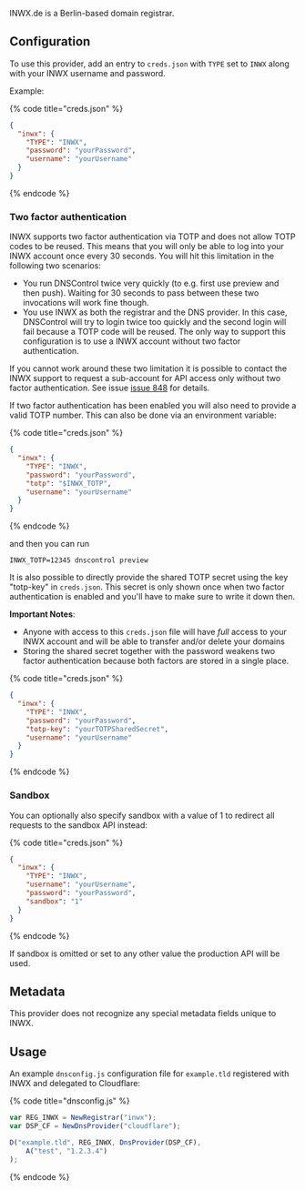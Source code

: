 INWX.de is a Berlin-based domain registrar.

## Configuration

To use this provider, add an entry to `creds.json` with `TYPE` set to `INWX`
along with your INWX username and password.

Example:

{% code title="creds.json" %}
```json
{
  "inwx": {
    "TYPE": "INWX",
    "password": "yourPassword",
    "username": "yourUsername"
  }
}
```
{% endcode %}

### Two factor authentication

INWX supports two factor authentication via TOTP and does not allow TOTP codes to be reused. This means that you will only be able to log into your INWX account once every 30 seconds.
You will hit this limitation in the following two scenarios:

* You run DNSControl twice very quickly (to e.g. first use preview and then push). Waiting for 30 seconds to pass between these two invocations will work fine though.
* You use INWX as both the registrar and the DNS provider. In this case, DNSControl will try to login twice too quickly and the second login will fail because a TOTP code will be reused. The only way to support this configuration is to use a INWX account without two factor authentication.

If you cannot work around these two limitation it is possible to contact the INWX support to request a sub-account for API access only without two factor authentication.
See issue [issue 848](https://github.com/StackExchange/dnscontrol/issues/848#issuecomment-692288859) for details.

If two factor authentication has been enabled you will also need to provide a valid TOTP number.
This can also be done via an environment variable:

{% code title="creds.json" %}
```json
{
  "inwx": {
    "TYPE": "INWX",
    "password": "yourPassword",
    "totp": "$INWX_TOTP",
    "username": "yourUsername"
  }
}
```
{% endcode %}

and then you can run

```shell
INWX_TOTP=12345 dnscontrol preview
```

It is also possible to directly provide the shared TOTP secret using the key "totp-key" in `creds.json`.
This secret is only shown once when two factor authentication is enabled and you'll have to make sure to write it down then.

**Important Notes**:
* Anyone with access to this `creds.json` file will have *full* access to your INWX account and will be able to transfer and/or delete your domains
* Storing the shared secret together with the password weakens two factor authentication because both factors are stored in a single place.

{% code title="creds.json" %}
```json
{
  "inwx": {
    "TYPE": "INWX",
    "password": "yourPassword",
    "totp-key": "yourTOTPSharedSecret",
    "username": "yourUsername"
  }
}
```
{% endcode %}

### Sandbox
You can optionally also specify sandbox with a value of 1 to
redirect all requests to the sandbox API instead:

{% code title="creds.json" %}
```json
{
  "inwx": {
    "TYPE": "INWX",
    "username": "yourUsername",
    "password": "yourPassword",
    "sandbox": "1"
  }
}
```
{% endcode %}

If sandbox is omitted or set to any other value the production
API will be used.


## Metadata
This provider does not recognize any special metadata fields unique to
INWX.

## Usage
An example `dnsconfig.js` configuration file
for `example.tld` registered with INWX
and delegated to Cloudflare:

{% code title="dnsconfig.js" %}
```javascript
var REG_INWX = NewRegistrar("inwx");
var DSP_CF = NewDnsProvider("cloudflare");

D("example.tld", REG_INWX, DnsProvider(DSP_CF),
    A("test", "1.2.3.4")
);
```
{% endcode %}
